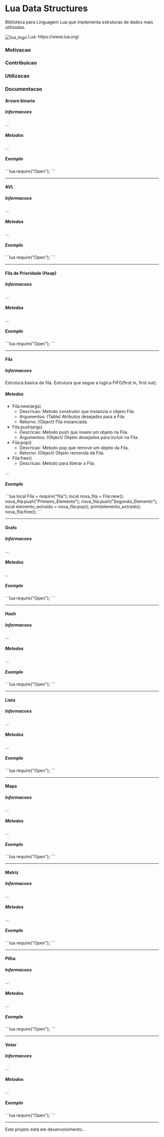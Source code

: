 <h1>Lua Data Structures</h1>
Biblioteca para Linguagem Lua que implementa estruturas de dados mais utilizadas.

<p>
  <img src="https://www.andreas-rozek.de/Lua/Lua-Logo_32x32.png" alt="lua_logo"/ align=center>  Lua: https://www.lua.org/
</p>
  

<h3>Motivacao</h3>
<p></p>

<h3>Contribuicao</h3>
<p></p>

<h3>Utilizacao</h3>
<p></p>

<h3>Documentacao</h3>
<div>
  <h4>Arvore binaria</h4>
  <div>
    <h5>Informacoes</h5>
    <div>
      <p>...</p>
    </div>
    <h5>Metodos</h5>
    <div>
      <p>...</p>
    </div>
  </div>
  <h5>Exemplo</h5>
```lua
  require("Open");
```
<hr>

  <h4>AVL</h4>
  <div>
    <h5>Informacoes</h5>
    <div>
      <p>...</p>
    </div>
    <h5>Metodos</h5>
    <div>
      <p>...</p>
    </div>
  </div>
  <h5>Exemplo</h5>
```lua
  require("Open");
```
<hr>

  <h4>Fila de Prioridade (Heap)</h4>
  <div>
    <h5>Informacoes</h5>
    <div>
      <p>...</p>
    </div>
    <h5>Metodos</h5>
    <div>
      <p>...</p>
    </div>
  </div>
  <h5>Exemplo</h5>
```lua
  require("Open");
```
<hr>
  

  <h4>Fila</h4>
  <div>
    <h5>Informacoes</h5>
    <div>
      <p>Estrutura basica de fila. Estrutura que segue a logica FIFO(first in, first out).</p>
    </div>
    <h5>Metodos</h5>
    <div>
      <ul>
        <li>Fila:new(args)
          <ul>
            <li>Descricao: Metodo construtor que instancia o objeto Fila.</li>
            <li>Argumentos: (Table) Atributos desejados para a Fila.</li>
            <li>Retorno: (Object) Fila instanciada.</li>
          </ul>
        </li>
        <li>Fila:push(args)
          <ul>
            <li>Descricao: Metodo push que insere um objeto na Fila.</li>
            <li>Argumentos: (Object) Objeto desejados para incluir na Fila.</li>
          </ul>
        </li>
        <li>Fila:pop()
          <ul>
            <li>Descricao: Metodo pop que remove um objeto da Fila.</li>
            <li>Retorno: (Object) Objeto removida da Fila.</li>
          </ul>
        </li>
        <li>Fila:free()
          <ul>
            <li>Descricao: Metodo para liberar a Fila.</li>
          </ul>
        </li>
      </ul> 
      <p>...</p>
    </div>
  </div>
<h5>Exemplo</h5>
```lua
  local Fila = require("fila");
  local nova_fila = Fila:new();
  nova_fila:push("Primeiro_Elemento");
  nova_fila:push("Segundo_Elemento");
  local elemento_extraido = nova_fila:pop();
  print(elemento_extraido);
  nova_fila:free();
```
<hr>

  <h4>Grafo</h4>
  <div>
    <h5>Informacoes</h5>
    <div>
      <p>...</p>
    </div>
    <h5>Metodos</h5>
    <div>
      <p>...</p>
    </div>
  </div>
  <h5>Exemplo</h5>
```lua
  require("Open");
```
<hr>

  <h4>Hash</h4>
  <div>
    <h5>Informacoes</h5>
    <div>
      <p>...</p>
    </div>
    <h5>Metodos</h5>
    <div>
      <p>...</p>
    </div>
  </div>
  <h5>Exemplo</h5>
```lua
  require("Open");
```
<hr>

  <h4>Lista</h4>
  <div>
    <h5>Informacoes</h5>
    <div>
      <p>...</p>
    </div>
    <h5>Metodos</h5>
    <div>
      <p>...</p>
    </div>
  </div>
  <h5>Exemplo</h5>
```lua
  require("Open");
```
<hr>

  <h4>Mapa</h4>
  <div>
    <h5>Informacoes</h5>
    <div>
      <p>...</p>
    </div>
    <h5>Metodos</h5>
    <div>
      <p>...</p>
    </div>
  </div>
  <h5>Exemplo</h5>
```lua
  require("Open");
```
<hr>

  <h4>Matriz</h4>
  <div>
    <h5>Informacoes</h5>
    <div>
      <p>...</p>
    </div>
    <h5>Metodos</h5>
    <div>
      <p>...</p>
    </div>
  </div>
  <h5>Exemplo</h5>
```lua
  require("Open");
```
<hr>

  <h4>Pilha</h4>
  <div>
    <h5>Informacoes</h5>
    <div>
      <p>...</p>
    </div>
    <h5>Metodos</h5>
    <div>
      <p>...</p>
    </div>
  </div>
  <h5>Exemplo</h5>
```lua
  require("Open");
```
<hr>

  <h4>Vetor</h4>
  <div>
    <h5>Informacoes</h5>
    <div>
      <p>...</p>
    </div>
    <h5>Metodos</h5>
    <div>
      <p>...</p>
    </div>
  </div>
  <h5>Exemplo</h5>
```lua
  require("Open");
```
<hr>

</div>

Este projeto está em desenvolvimento...
